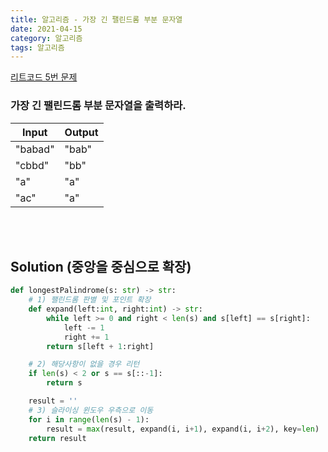 ```yaml
---
title: 알고리즘 - 가장 긴 팰린드롬 부분 문자열
date: 2021-04-15
category: 알고리즘
tags: 알고리즘
---
```


[리트코드 5번 문제](https://leetcode.com/problems/longest-palindromic-substring/)

### 가장 긴 팰린드롬 부분 문자열을 출력하라.

| Input   | Output |
| ------- | ------ |
| "babad" | "bab"  |
| "cbbd"  | "bb"   |
| "a"     | "a"    |
| "ac"    | "a"    |

<br><br>

## Solution (중앙을 중심으로 확장)

```python
def longestPalindrome(s: str) -> str:
    # 1) 팰린드롬 판별 및 포인트 확장
    def expand(left:int, right:int) -> str:
        while left >= 0 and right < len(s) and s[left] == s[right]:
            left -= 1
            right += 1
        return s[left + 1:right]

    # 2) 해당사항이 없을 경우 리턴
    if len(s) < 2 or s == s[::-1]:
        return s

    result = ''
    # 3) 슬라이싱 윈도우 우측으로 이동
    for i in range(len(s) - 1):
        result = max(result, expand(i, i+1), expand(i, i+2), key=len)
    return result
```
